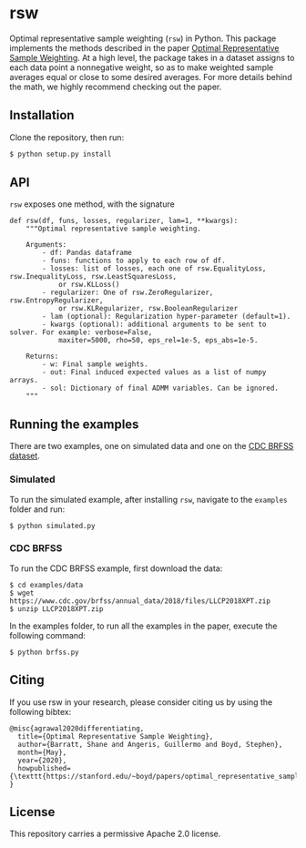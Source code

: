# rsw

Optimal representative sample weighting (`rsw`) in Python.
This package implements the methods described in the paper [Optimal Representative Sample Weighting](https://stanford.edu/~boyd/papers/optimal_representative_sampling.html).
At a high level, the package takes in a dataset assigns to each data point a nonnegative weight, so as to make
weighted sample averages equal or close to some desired averages.
For more details behind the math, we highly recommend checking out the paper.

## Installation

Clone the repository, then run:
```bash
$ python setup.py install
```

## API
`rsw` exposes one method, with the signature
```
def rsw(df, funs, losses, regularizer, lam=1, **kwargs):
    """Optimal representative sample weighting.

    Arguments:
        - df: Pandas dataframe
        - funs: functions to apply to each row of df.
        - losses: list of losses, each one of rsw.EqualityLoss, rsw.InequalityLoss, rsw.LeastSquaresLoss,
            or rsw.KLLoss()
        - regularizer: One of rsw.ZeroRegularizer, rsw.EntropyRegularizer,
            or rsw.KLRegularizer, rsw.BooleanRegularizer
        - lam (optional): Regularization hyper-parameter (default=1).
        - kwargs (optional): additional arguments to be sent to solver. For example: verbose=False,
            maxiter=5000, rho=50, eps_rel=1e-5, eps_abs=1e-5.

    Returns:
        - w: Final sample weights.
        - out: Final induced expected values as a list of numpy arrays.
        - sol: Dictionary of final ADMM variables. Can be ignored.
    """
```

## Running the examples

There are two examples, one on simulated data and one on the [CDC BRFSS dataset](https://stanford.edu/~boyd/papers/optimal_representative_sampling.html).

### Simulated
To run the simulated example, after installing `rsw`, navigate to the `examples` folder and run:
```
$ python simulated.py
```

### CDC BRFSS
To run the CDC BRFSS example, first download the data:
```
$ cd examples/data
$ wget https://www.cdc.gov/brfss/annual_data/2018/files/LLCP2018XPT.zip
$ unzip LLCP2018XPT.zip
```

In the examples folder, to run all the examples in the paper, execute the following command:
```
$ python brfss.py
```

## Citing
If you use rsw in your research, please consider citing us by using the following bibtex:
```
@misc{agrawal2020differentiating,
  title={Optimal Representative Sample Weighting},
  author={Barratt, Shane and Angeris, Guillermo and Boyd, Stephen},
  month={May},
  year={2020},
  howpublished={\texttt{https://stanford.edu/~boyd/papers/optimal_representative_sampling.html}}
}
```

## License

This repository carries a permissive Apache 2.0 license.